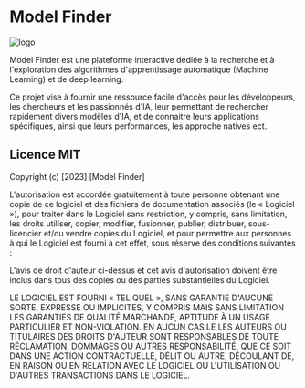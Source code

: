 # Model Finder
![logo](https://github.com/KANTANDEV/Model_Finder/assets/94462048/014444b0-a45b-4ee0-ae76-a41c5f408e2c)

Model Finder est une plateforme interactive dédiée à la recherche et à l'exploration des algorithmes d'apprentissage automatique (Machine Learning) et de deep learning. 

Ce projet vise à fournir une ressource facile d'accès pour les développeurs, les chercheurs et les passionnés d'IA, leur permettant de rechercher rapidement divers modèles d'IA, et de connaitre leurs applications spécifiques, ainsi que leurs performances, les approche natives ect..

## Licence MIT

Copyright (c) [2023] [Model Finder]

L'autorisation est accordée gratuitement à toute personne obtenant une copie
de ce logiciel et des fichiers de documentation associés (le « Logiciel »), pour traiter
dans le Logiciel sans restriction, y compris, sans limitation, les droits
utiliser, copier, modifier, fusionner, publier, distribuer, sous-licencier et/ou vendre
copies du Logiciel, et pour permettre aux personnes à qui le Logiciel est
fourni à cet effet, sous réserve des conditions suivantes :

L'avis de droit d'auteur ci-dessus et cet avis d'autorisation doivent être inclus dans tous
des copies ou des parties substantielles du Logiciel.

LE LOGICIEL EST FOURNI « TEL QUEL », SANS GARANTIE D'AUCUNE SORTE, EXPRESSE OU
IMPLICITES, Y COMPRIS MAIS SANS LIMITATION LES GARANTIES DE QUALITÉ MARCHANDE,
APTITUDE À UN USAGE PARTICULIER ET NON-VIOLATION. EN AUCUN CAS LE
LES AUTEURS OU TITULAIRES DES DROITS D'AUTEUR SONT RESPONSABLES DE TOUTE RÉCLAMATION, DOMMAGES OU AUTRES
RESPONSABILITÉ, QUE CE SOIT DANS UNE ACTION CONTRACTUELLE, DÉLIT OU AUTRE, DÉCOULANT DE,
EN RAISON OU EN RELATION AVEC LE LOGICIEL OU L'UTILISATION OU D'AUTRES TRANSACTIONS DANS LE
LOGICIEL.
